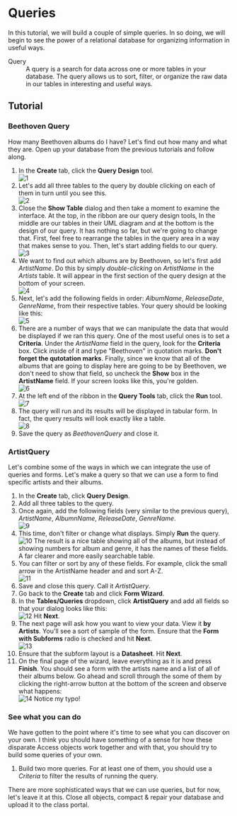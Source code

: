 # Queries

In this tutorial, we will build a couple of simple queries. In so doing, we will begin to see the power of a relational database for organizing information in useful ways.

<dl>
    <dt>Query</dt>
    <dd>
        A query is a search for data across one or more tables in your database. The query allows us to sort, filter, or organize the raw data in our tables in interesting and useful ways.
    </dd>
</dl>

## Tutorial

### Beethoven Query

How many Beethoven albums do I have? Let's find out how many and what they are. Open up your database from the previous tutorials and follow along.

1. In the **Create** tab, click the **Query Design** tool. <br> ![1][1]
1. Let's add all three tables to the query by double clicking on each of them in turn until you see this. <br> ![2][2]
1. Close the **Show Table** dialog and then take a moment to examine the interface. At the top, in the ribbon are our query design tools, In the middle are our tables in their UML diagram and at the bottom is the design of our query. It has nothing so far, but we're going to change that. First, feel free to rearrange the tables in the query area in a way that makes sense to you. Then, let's start adding fields to our query. <br> ![3][3]
1. We want to find out which albums are by Beethoven, so let's first add *ArtistName*. Do this by simply *double-clicking* on *ArtistName* in the *Artists* table. It will appear in the first section of the query design at the bottom of your screen. <br> ![4][4]
1. Next, let's add the following fields in order: *AlbumName*, *ReleaseDate*, *GenreName*, from their respective tables. Your query should be looking like this: <br> ![5][5]
1. There are a number of ways that we can manipulate the data that would be displayed if we ran this query. One of the most useful ones is to set a **Criteria**. Under the *ArtistName* field in the query, look for the **Criteria** box. Click inside of it and type "Beethoven" in quotation marks. **Don't forget the qutotation marks**. Finally, since we know that all of the albums that are going to display here are going to be by Beethoven, we don't need to show that field, so uncheck the **Show** box in the **ArtistName** field. If your screen looks like this, you're golden. <br> ![6][6]
1. At the left end of the ribbon in the **Query Tools** tab, click the **Run** tool. <br> ![7][7]
1. The query will run and its results will be displayed in tabular form. In fact, the query results will look exactly like a table. <br> ![8][8]
1. Save the query as *BeethovenQuery* and close it. 

### ArtistQuery

Let's combine some of the ways in which we can integrate the use of queries and forms. Let's make a query so that we can use a form to find specific artists and their albums.

1. In the **Create** tab, click **Query Design**.
1. Add all three tables to the query.
1. Once again, add the following fields (very similar to the previous query), *ArtistName*, *AlbumnName*, *ReleaseDate*, *GenreName*. <br> ![9][9]
1. This time, don't filter or change what displays. Simply **Run** the query. <br> ![10][10] The result is a nice table showing all of the albums, but instead of showing numbers for album and genre, it has the names of these fields. A far clearer and more easily searchable table.
1. You can filter or sort by any of these fields. For example, click the small arrow in the ArtistName header and and sort A-Z. <br> ![11][11]
1. Save and close this query. Call it *ArtistQuery*.
1. Go back to the **Create** tab and click **Form Wizard**.
1. In the **Tables/Queries** dropdown, click **ArtistQuery** and add all fields so that your dialog looks like this: <br> ![12][12] Hit **Next**.
1. The next page will ask how you want to view your data. View it **by Artists**. You'll see a sort of sample of the form. Ensure that the **Form with Subforms** radio is checked and hit **Next**. <br> ![13][13]
1. Ensure that the subform layout is a **Datasheet**. Hit **Next**.
1. On the final page of the wizard, leave everything as it is and press **Finish**. You should see a form with the artists name and a list of all of their albums below. Go ahead and scroll through the some of them by clicking the right-arrow button at the bottom of the screen and observe what happens: <br> ![14][14] Notice my typo!

### See what you can do

We have gotten to the point where it's time to see what you can discover on your own. I think you should have something of a sense for how these disparate Access objects work together and with that, you should try to build some queries of your own.

1. Build two more queries. For at least one of them, you should use a *Criteria* to filter the results of running the query.

There are more sophisticated ways that we can use queries, but for now, let's leave it at this. Close all objects, compact & repair your database and upload it to the class portal.

<!-- Queries -->

[1]: images/queries/1.png
[2]: images/queries/2.png
[3]: images/queries/3.png
[4]: images/queries/4.png
[5]: images/queries/5.png
[6]: images/queries/6.png
[7]: images/queries/7.png
[8]: images/queries/8.png
[9]: images/queries/9.png
[10]: images/queries/10.png
[11]: images/queries/11.png
[12]: images/queries/12.png
[13]: images/queries/13.png
[14]: images/queries/14.png
